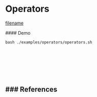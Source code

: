 # Operators

[filename](../../examples/operators/operators.sh ':include :type=code bash')

#### Demo
```
bash ./examples/operators/operators.sh
```

<br><br><br><br><br>

### References
- 